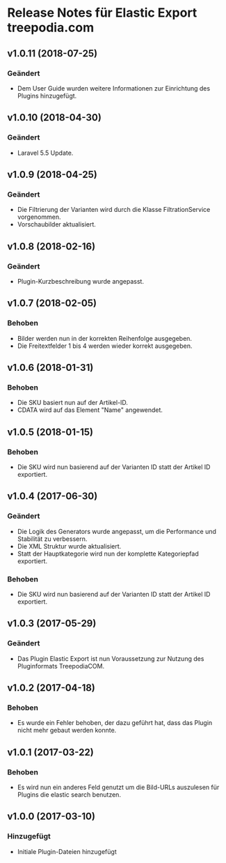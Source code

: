 # Release Notes für Elastic Export treepodia.com

## v1.0.11 (2018-07-25)

### Geändert
- Dem User Guide wurden weitere Informationen zur Einrichtung des Plugins hinzugefügt.

## v1.0.10 (2018-04-30)

### Geändert
- Laravel 5.5 Update.

## v1.0.9 (2018-04-25)

### Geändert
- Die Filtrierung der Varianten wird durch die Klasse FiltrationService vorgenommen.
- Vorschaubilder aktualisiert.

## v1.0.8 (2018-02-16)

### Geändert
- Plugin-Kurzbeschreibung wurde angepasst.

## v1.0.7 (2018-02-05)

### Behoben
- Bilder werden nun in der korrekten Reihenfolge ausgegeben.
- Die Freitextfelder 1 bis 4 werden wieder korrekt ausgegeben.

## v1.0.6 (2018-01-31)

### Behoben
- Die SKU basiert nun auf der Artikel-ID.
- CDATA wird auf das Element "Name" angewendet.

## v1.0.5 (2018-01-15)

### Behoben
- Die SKU wird nun basierend auf der Varianten ID statt der Artikel ID exportiert.

## v1.0.4 (2017-06-30)

### Geändert
- Die Logik des Generators wurde angepasst, um die Performance und Stabilität zu verbessern.
- Die XML Struktur wurde aktualisiert.
- Statt der Hauptkategorie wird nun der komplette Kategoriepfad exportiert.

### Behoben
- Die SKU wird nun basierend auf der Varianten ID statt der Artikel ID exportiert.

## v1.0.3 (2017-05-29)

### Geändert
- Das Plugin Elastic Export ist nun Voraussetzung zur Nutzung des Pluginformats TreepodiaCOM.

## v1.0.2 (2017-04-18)

### Behoben
- Es wurde ein Fehler behoben, der dazu geführt hat, dass das Plugin nicht mehr gebaut werden konnte.

## v1.0.1 (2017-03-22)

### Behoben
- Es wird nun ein anderes Feld genutzt um die Bild-URLs auszulesen für Plugins die elastic search benutzen.

## v1.0.0 (2017-03-10)

### Hinzugefügt
- Initiale Plugin-Dateien hinzugefügt
